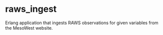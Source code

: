 raws_ingest
===========

Erlang application that ingests RAWS observations for given variables from the MesoWest website.
